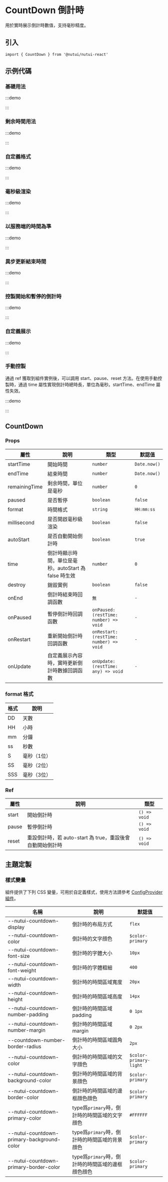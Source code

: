 # CountDown 倒計時



用於實時展示倒計時數值，支持毫秒精度。

## 引入

```tsx
import { CountDown } from '@nutui/nutui-react'
```

## 示例代碼

### 基礎用法

:::demo

<CodeBlock src='h5/demo1.tsx'></CodeBlock>

:::

### 剩余時間用法

:::demo

<CodeBlock src='h5/demo2.tsx'></CodeBlock>

:::

### 自定義格式

:::demo

<CodeBlock src='h5/demo3.tsx'></CodeBlock>

:::

### 毫秒級渲染

:::demo

<CodeBlock src='h5/demo4.tsx'></CodeBlock>

:::

### 以服務端的時間為準

:::demo

<CodeBlock src='h5/demo5.tsx'></CodeBlock>

:::

### 異步更新結束時間

:::demo

<CodeBlock src='h5/demo6.tsx'></CodeBlock>

:::

### 控製開始和暫停的倒計時

:::demo

<CodeBlock src='h5/demo7.tsx'></CodeBlock>

:::

### 自定義展示

:::demo

<CodeBlock src='h5/demo8.tsx'></CodeBlock>

:::

### 手動控製

通過 ref 獲取到組件實例後，可以調用 start、pause、reset 方法。在使用手動控製時，通過 time 屬性實現倒計時總時長，單位為毫秒。startTime、endTime 屬性失效。

:::demo

<CodeBlock src='h5/demo9.tsx'></CodeBlock>

:::

## CountDown

### Props

| 屬性 | 說明 | 類型 | 默認值 |
| --- | --- | --- | --- |
| startTime | 開始時間 | `number` | `Date.now()` |
| endTime | 結束時間 | `number` | `Date.now()` |
| remainingTime | 剩余時間，單位是毫秒 | `number` | `0` |
| paused | 是否暫停 | `boolean` | `false` |
| format | 時間格式 | `string` | `HH:mm:ss` |
| millisecond | 是否開啟毫秒級渲染 | `boolean` | `false` |
| autoStart | 是否自動開始倒計時 | `boolean` | `true` |
| time | 倒計時顯示時間，單位是毫秒。autoStart 為 false 時生效 | `number` | `0` |
| destroy | 銷毀實例 | `boolean` | `false` |
| onEnd | 倒計時結束時回調函數 | `無` | `-` |
| onPaused | 暫停倒計時回調函數 | `onPaused: (restTime: number) => void` | `-` |
| onRestart | 重新開始倒計時回調函數 | `onRestart: (restTime: number) => void` | `-` |
| onUpdate | 自定義展示內容時，實時更新倒計時數據回調函數 | `onUpdate: (restTime: any) => void` | `-` |

### format 格式

| 格式 | 說明 |
| --- | --- |
| DD | 天數 |
| HH | 小時 |
| mm | 分鐘 |
| ss | 秒數 |
| S | 毫秒（1位） |
| SS | 毫秒（2位） |
| SSS | 毫秒（3位） |

### Ref

| 屬性 | 說明 | 類型 |
| --- | --- | --- |
| start | 開始倒計時 | `() => void` |
| pause | 暫停倒計時 | `() => void` |
| reset | 重設倒計時，若 auto-start 為 true，重設後會自動開始倒計時 | `() => void` |

## 主題定製

### 樣式變量

組件提供了下列 CSS 變量，可用於自定義樣式，使用方法請參考 [ConfigProvider 組件](#/zh-CN/component/configprovider)。

| 名稱 | 說明 | 默認值 |
| --- | --- | --- |
| \--nutui-countdown-display | 倒計時的布局方式 | `flex` |
| \--nutui-countdown-color | 倒計時的文字顔色 | `$color-primary` |
| \--nutui-countdown-font-size | 倒計時的字體大小 | `10px` |
| \--nutui-countdown-font-weight | 倒計時的字體粗細 | `400` |
| \--nutui-countdown-width | 倒計時的時間區域寬度 | `20px` |
| \--nutui-countdown-height | 倒計時的時間區域高度 | `14px` |
| \--nutui-countdown-number-padding | 倒計時的時間區域padding | `0 1px` |
| \--nutui-countdown-number-margin | 倒計時的時間區域margin | `0 2px` |
| \--countdown-number-border-radius | 倒計時的時間區域圓角大小 | `2px` |
| \--nutui-countdown-color | 倒計時的時間區域的文字顔色 | `$color-primary-light` |
| \--nutui-countdown-background-color | 倒計時的時間區域的背景顔色 | `$color-primary` |
| \--nutui-countdown-border-color | 倒計時的時間區域的邊框顔色顔色 | `$color-primary` |
| \--nutui-countdown-primary-color | type爲`primary`時，倒計時的時間區域的文字顔色 | `#FFFFFF` |
| \--nutui-countdown-primary-background-color | type爲`primary`時，倒計時的時間區域的背景顔色 | `$color-primary` |
| \--nutui-countdown-primary-border-color | type爲`primary`時，倒計時的時間區域的邊框顔色顔色 | `$color-primary` |